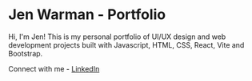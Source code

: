 # Jen Warman - Portfolio

Hi, I'm Jen! This is my personal portfolio of UI/UX design and web development projects built with Javascript, HTML, CSS, React, Vite and Bootstrap. 

Connect with me - [LinkedIn]([url](https://www.linkedin.com/in/jen-warman-38198a172/)) 

